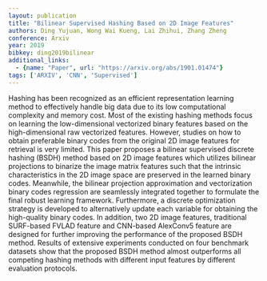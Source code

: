 ```yaml
---
layout: publication
title: "Bilinear Supervised Hashing Based on 2D Image Features"
authors: Ding Yujuan, Wong Wai Kueng, Lai Zhihui, Zhang Zheng
conference: Arxiv
year: 2019
bibkey: ding2019bilinear
additional_links:
  - {name: "Paper", url: "https://arxiv.org/abs/1901.01474"}
tags: ['ARXIV', 'CNN', 'Supervised']
---
```

Hashing has been recognized as an efficient representation learning method to
effectively handle big data due to its low computational complexity and memory
cost. Most of the existing hashing methods focus on learning the low-dimensional
vectorized binary features based on the high-dimensional raw vectorized
features. However, studies on how to obtain preferable binary codes from the
original 2D image features for retrieval is very limited. This paper proposes a
bilinear supervised discrete hashing (BSDH) method based on 2D image features
which utilizes bilinear projections to binarize the image matrix features such
that the intrinsic characteristics in the 2D image space are preserved in the
learned binary codes. Meanwhile, the bilinear projection approximation and
vectorization binary codes regression are seamlessly integrated together to
formulate the final robust learning framework. Furthermore, a discrete
optimization strategy is developed to alternatively update each variable for
obtaining the high-quality binary codes. In addition, two 2D image features,
traditional SURF-based FVLAD feature and CNN-based AlexConv5 feature are
designed for further improving the performance of the proposed BSDH method.
Results of extensive experiments conducted on four benchmark datasets show that
the proposed BSDH method almost outperforms all competing hashing methods with
different input features by different evaluation protocols.
